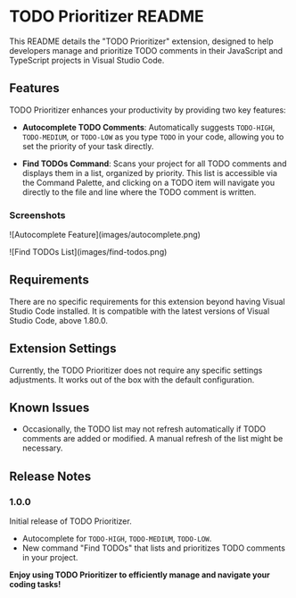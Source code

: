 # TODO Prioritizer README

This README details the "TODO Prioritizer" extension, designed to help developers manage and prioritize TODO comments in their JavaScript and TypeScript projects in Visual Studio Code.

## Features

TODO Prioritizer enhances your productivity by providing two key features:

- **Autocomplete TODO Comments**: Automatically suggests `TODO-HIGH`, `TODO-MEDIUM`, or `TODO-LOW` as you type `TODO` in your code, allowing you to set the priority of your task directly.

- **Find TODOs Command**: Scans your project for all TODO comments and displays them in a list, organized by priority. This list is accessible via the Command Palette, and clicking on a TODO item will navigate you directly to the file and line where the TODO comment is written.

### Screenshots

\!\[Autocomplete Feature\]\(images/autocomplete.png\)

\!\[Find TODOs List\]\(images/find-todos.png\)


## Requirements

There are no specific requirements for this extension beyond having Visual Studio Code installed. It is compatible with the latest versions of Visual Studio Code, above 1.80.0.

## Extension Settings

Currently, the TODO Prioritizer does not require any specific settings adjustments. It works out of the box with the default configuration.

## Known Issues

- Occasionally, the TODO list may not refresh automatically if TODO comments are added or modified. A manual refresh of the list might be necessary.

## Release Notes

### 1.0.0

Initial release of TODO Prioritizer.

- Autocomplete for `TODO-HIGH`, `TODO-MEDIUM`, `TODO-LOW`.
- New command "Find TODOs" that lists and prioritizes TODO comments in your project.

**Enjoy using TODO Prioritizer to efficiently manage and navigate your coding tasks!**
